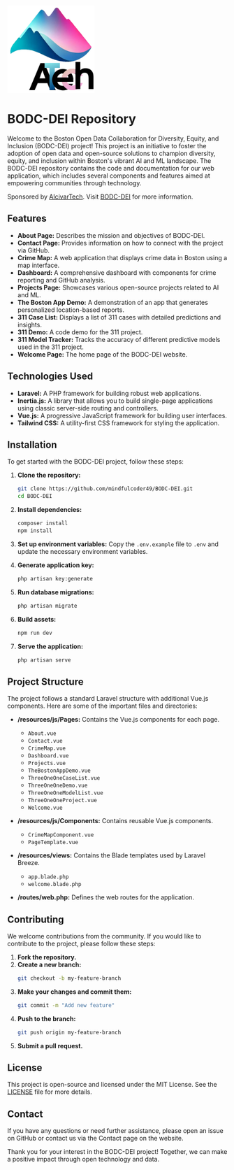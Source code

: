 
<img src="https://github.com/mindfulcoder49/bodc-dei/blob/main/public/images/logo.png" alt="BODC-DEI Logo" width="200"/>


# BODC-DEI Repository

Welcome to the Boston Open Data Collaboration for Diversity, Equity, and Inclusion (BODC-DEI) project! This project is an initiative to foster the adoption of open data and open-source solutions to champion diversity, equity, and inclusion within Boston's vibrant AI and ML landscape. The BODC-DEI repository contains the code and documentation for our web application, which includes several components and features aimed at empowering communities through technology.

Sponsored by [AlcivarTech](https://alcivartech.com). Visit [BODC-DEI](https://bodc-dei.org) for more information.

## Features

- **About Page:** Describes the mission and objectives of BODC-DEI.
- **Contact Page:** Provides information on how to connect with the project via GitHub.
- **Crime Map:** A web application that displays crime data in Boston using a map interface.
- **Dashboard:** A comprehensive dashboard with components for crime reporting and GitHub analysis.
- **Projects Page:** Showcases various open-source projects related to AI and ML.
- **The Boston App Demo:** A demonstration of an app that generates personalized location-based reports.
- **311 Case List:** Displays a list of 311 cases with detailed predictions and insights.
- **311 Demo:** A code demo for the 311 project.
- **311 Model Tracker:** Tracks the accuracy of different predictive models used in the 311 project.
- **Welcome Page:** The home page of the BODC-DEI website.

## Technologies Used

- **Laravel:** A PHP framework for building robust web applications.
- **Inertia.js:** A library that allows you to build single-page applications using classic server-side routing and controllers.
- **Vue.js:** A progressive JavaScript framework for building user interfaces.
- **Tailwind CSS:** A utility-first CSS framework for styling the application.

## Installation

To get started with the BODC-DEI project, follow these steps:

1. **Clone the repository:**
   ```bash
   git clone https://github.com/mindfulcoder49/BODC-DEI.git
   cd BODC-DEI
   ```

2. **Install dependencies:**
   ```bash
   composer install
   npm install
   ```

3. **Set up environment variables:**
   Copy the `.env.example` file to `.env` and update the necessary environment variables.

4. **Generate application key:**
   ```bash
   php artisan key:generate
   ```

5. **Run database migrations:**
   ```bash
   php artisan migrate
   ```

6. **Build assets:**
   ```bash
   npm run dev
   ```

7. **Serve the application:**
   ```bash
   php artisan serve
   ```

## Project Structure

The project follows a standard Laravel structure with additional Vue.js components. Here are some of the important files and directories:

- **/resources/js/Pages:** Contains the Vue.js components for each page.
  - `About.vue`
  - `Contact.vue`
  - `CrimeMap.vue`
  - `Dashboard.vue`
  - `Projects.vue`
  - `TheBostonAppDemo.vue`
  - `ThreeOneOneCaseList.vue`
  - `ThreeOneOneDemo.vue`
  - `ThreeOneOneModelList.vue`
  - `ThreeOneOneProject.vue`
  - `Welcome.vue`

- **/resources/js/Components:** Contains reusable Vue.js components.
  - `CrimeMapComponent.vue`
  - `PageTemplate.vue`

- **/resources/views:** Contains the Blade templates used by Laravel Breeze.
  - `app.blade.php`
  - `welcome.blade.php`

- **/routes/web.php:** Defines the web routes for the application.

## Contributing

We welcome contributions from the community. If you would like to contribute to the project, please follow these steps:

1. **Fork the repository.**
2. **Create a new branch:**
   ```bash
   git checkout -b my-feature-branch
   ```
3. **Make your changes and commit them:**
   ```bash
   git commit -m "Add new feature"
   ```
4. **Push to the branch:**
   ```bash
   git push origin my-feature-branch
   ```
5. **Submit a pull request.**

## License

This project is open-source and licensed under the MIT License. See the [LICENSE](LICENSE) file for more details.

## Contact

If you have any questions or need further assistance, please open an issue on GitHub or contact us via the Contact page on the website.

Thank you for your interest in the BODC-DEI project! Together, we can make a positive impact through open technology and data.